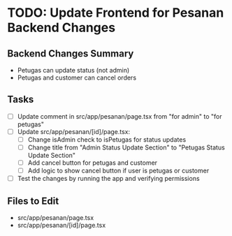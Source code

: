 # TODO: Update Frontend for Pesanan Backend Changes

## Backend Changes Summary
- Petugas can update status (not admin)
- Petugas and customer can cancel orders

## Tasks
- [ ] Update comment in src/app/pesanan/page.tsx from "for admin" to "for petugas"
- [ ] Update src/app/pesanan/[id]/page.tsx:
  - [ ] Change isAdmin check to isPetugas for status updates
  - [ ] Change title from "Admin Status Update Section" to "Petugas Status Update Section"
  - [ ] Add cancel button for petugas and customer
  - [ ] Add logic to show cancel button if user is petugas or customer
- [ ] Test the changes by running the app and verifying permissions

## Files to Edit
- src/app/pesanan/page.tsx
- src/app/pesanan/[id]/page.tsx

